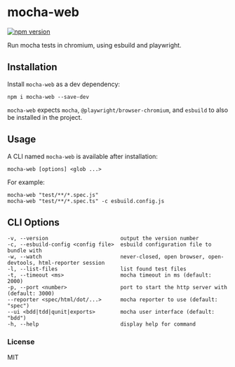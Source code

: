 # mocha-web

[![npm version](https://img.shields.io/npm/v/mocha-web.svg)](https://www.npmjs.com/package/mocha-web)

Run mocha tests in chromium, using esbuild and playwright.

## Installation

Install `mocha-web` as a dev dependency:

```
npm i mocha-web --save-dev
```

`mocha-web` expects `mocha`, `@playwright/browser-chromium`, and `esbuild` to also be installed in the project.

## Usage

A CLI named `mocha-web` is available after installation:

```
mocha-web [options] <glob ...>
```

For example:

```
mocha-web "test/**/*.spec.js"
mocha-web "test/**/*.spec.ts" -c esbuild.config.js
```

## CLI Options

```
-v, --version                       output the version number
-c, --esbuild-config <config file>  esbuild configuration file to bundle with
-w, --watch                         never-closed, open browser, open-devtools, html-reporter session
-l, --list-files                    list found test files
-t, --timeout <ms>                  mocha timeout in ms (default: 2000)
-p, --port <number>                 port to start the http server with (default: 3000)
--reporter <spec/html/dot/...>      mocha reporter to use (default: "spec")
--ui <bdd|tdd|qunit|exports>        mocha user interface (default: "bdd")
-h, --help                          display help for command
```

### License

MIT
